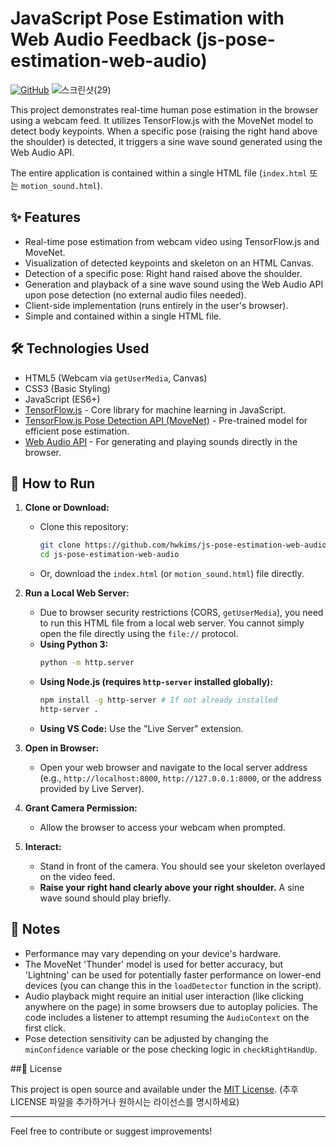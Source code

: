 # JavaScript Pose Estimation with Web Audio Feedback (js-pose-estimation-web-audio)

[![GitHub](https://img.shields.io/badge/GitHub-hwkims-blue?logo=github)](https://github.com/hwkims)
![스크린샷(29)](https://github.com/user-attachments/assets/e0cd4b8e-a824-4586-ba6e-efe2b90b15d3)

This project demonstrates real-time human pose estimation in the browser using a webcam feed. It utilizes TensorFlow.js with the MoveNet model to detect body keypoints. When a specific pose (raising the right hand above the shoulder) is detected, it triggers a sine wave sound generated using the Web Audio API.

The entire application is contained within a single HTML file (`index.html` 또는 `motion_sound.html`).

## ✨ Features

*   Real-time pose estimation from webcam video using TensorFlow.js and MoveNet.
*   Visualization of detected keypoints and skeleton on an HTML Canvas.
*   Detection of a specific pose: Right hand raised above the shoulder.
*   Generation and playback of a sine wave sound using the Web Audio API upon pose detection (no external audio files needed).
*   Client-side implementation (runs entirely in the user's browser).
*   Simple and contained within a single HTML file.

## 🛠️ Technologies Used

*   HTML5 (Webcam via `getUserMedia`, Canvas)
*   CSS3 (Basic Styling)
*   JavaScript (ES6+)
*   [TensorFlow.js](https://www.tensorflow.org/js) - Core library for machine learning in JavaScript.
*   [TensorFlow.js Pose Detection API (MoveNet)](https://github.com/tensorflow/tfjs-models/tree/master/pose-detection) - Pre-trained model for efficient pose estimation.
*   [Web Audio API](https://developer.mozilla.org/en-US/docs/Web/API/Web_Audio_API) - For generating and playing sounds directly in the browser.

## 🚀 How to Run

1.  **Clone or Download:**
    *   Clone this repository:
        ```bash
        git clone https://github.com/hwkims/js-pose-estimation-web-audio.git
        cd js-pose-estimation-web-audio
        ```
    *   Or, download the `index.html` (or `motion_sound.html`) file directly.

2.  **Run a Local Web Server:**
    *   Due to browser security restrictions (CORS, `getUserMedia`), you need to run this HTML file from a local web server. You cannot simply open the file directly using the `file://` protocol.
    *   **Using Python 3:**
        ```bash
        python -m http.server
        ```
    *   **Using Node.js (requires `http-server` installed globally):**
        ```bash
        npm install -g http-server # If not already installed
        http-server .
        ```
    *   **Using VS Code:** Use the "Live Server" extension.

3.  **Open in Browser:**
    *   Open your web browser and navigate to the local server address (e.g., `http://localhost:8000`, `http://127.0.0.1:8000`, or the address provided by Live Server).

4.  **Grant Camera Permission:**
    *   Allow the browser to access your webcam when prompted.

5.  **Interact:**
    *   Stand in front of the camera. You should see your skeleton overlayed on the video feed.
    *   **Raise your right hand clearly above your right shoulder.** A sine wave sound should play briefly.

## 📝 Notes

*   Performance may vary depending on your device's hardware.
*   The MoveNet 'Thunder' model is used for better accuracy, but 'Lightning' can be used for potentially faster performance on lower-end devices (you can change this in the `loadDetector` function in the script).
*   Audio playback might require an initial user interaction (like clicking anywhere on the page) in some browsers due to autoplay policies. The code includes a listener to attempt resuming the `AudioContext` on the first click.
*   Pose detection sensitivity can be adjusted by changing the `minConfidence` variable or the pose checking logic in `checkRightHandUp`.

##📄 License

This project is open source and available under the [MIT License](LICENSE). (추후 LICENSE 파일을 추가하거나 원하시는 라이선스를 명시하세요)

---

Feel free to contribute or suggest improvements!
